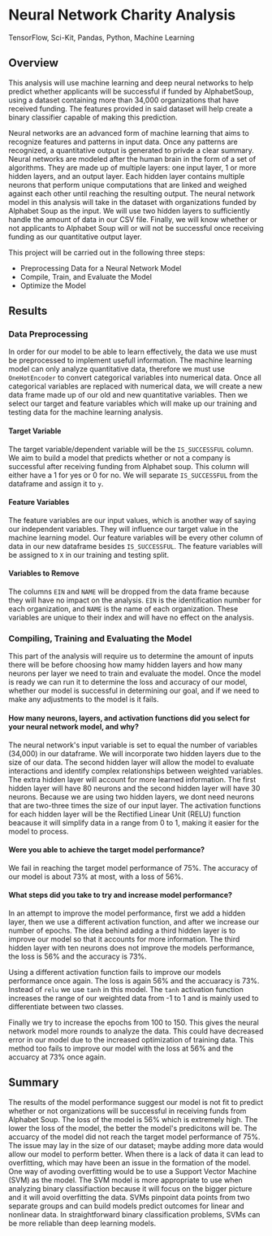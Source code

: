 # Neural Network Charity Analysis
TensorFlow, Sci-Kit, Pandas, Python, Machine Learning

## Overview
This analysis will use machine learning and deep neural networks to help predict whether applicants will be successful if funded by AlphabetSoup, using a dataset containing more than 34,000 organizations that have received funding. The features provided in said dataset will help create a binary classifier capable of making this prediction. 

Neural networks are an advanced form of machine learning that aims to recognize features and patterns in input data. Once any patterns are recognized, a quantitative output is generated to privde a clear summary. Neural networks are modeled after the human brain in the form of a set of algorithms. They are made up of multiple layers: one input layer, 1 or more hidden layers, and an output layer. Each hidden layer contains multiple neurons that perform unique computations that are linked and weighed against each other until reaching the resulting output. The neural network model in this analysis will take in the dataset with organizations funded by Alphabet Soup as the input. We will use two hidden layers to sufficiently handle the amount of data in our CSV file. Finally, we will know whether or not applicants to Alphabet Soup will or will not be successful once receiving funding as our quantitative output layer. 

This project will be carried out in the following three steps:

- Preprocessing Data for a Neural Network Model
- Compile, Train, and Evaluate the Model
- Optimize the Model

## Results
### Data Preprocessing 
In order for our model to be able to learn effectively, the data we use must be preprocessed to implement usefull information. The machine learning model can only analyze quantitative data, therefore we must use `OneHotEncoder` to convert categorical variables into numerical data. Once all categorical variables are replaced with numerical data, we will create a new data frame made up of our old and new quantitative variables. Then we select our target and feature variables which will make up our training and testing data for the machine learning analysis. 

#### Target Variable
The target variable/dependent variable will be the `IS_SUCCESSFUL` column. We aim to build a model that predicts whether or not a company is successful after receiving funding from Alphabet soup. This column will either have a 1 for yes or 0 for no. We will separate `IS_SUCCESSFUL` from the dataframe and assign it to `y`.

#### Feature Variables
The feature variables are our input values, which is another way of saying our independent variables. They will influence our target value in the machine learning model. Our feature variables will be every other column of data in our new dataframe besides `IS_SUCCESSFUL`. The feature variables will be assigned to `X` in our training and testing split. 

#### Variables to Remove
The columns `EIN` and `NAME` will be dropped from the data frame because they will have no impact on the analysis. `EIN` is the identification number for each organization, and `NAME` is the name of each organization. These variables are unique to their index and will have no effect on the analysis. 

### Compiling, Training and Evaluating the Model
This part of the analysis will require us to determine the amount of inputs there will be before choosing how mamy hidden layers and how many neurons per layer we need to train and evaluate the model. Once the model is ready we can run it to determine the loss and accuracy of our model, whether our model is successful in determining our goal, and if we need to make any adjustments to the model is it fails. 

#### How many neurons, layers, and activation functions did you select for your neural network model, and why?
The neural network's input variable is set to equal the number of variables (34,000) in our dataframe. We will incorporate two hidden layers due to the size of our data. The second hidden layer will allow the model to evaluate interactions and identify complex relationships between weighted variables. The extra hidden layer will account for more learned information. The first hidden layer will have 80 neurons and the second hidden layer will have 30 neurons. Because we are using two hidden layers, we dont need neurons that are two-three times the size of our input layer. The activation functions for each hidden layer will be the Rectified Linear Unit (RELU) function beacause it will simplify data in a range from 0 to 1, making it easier for the model to process.  

#### Were you able to achieve the target model performance?
We fail in reaching the target model performance of 75%. The accuracy of our model is about 73% at most, with a loss of 56%. 

#### What steps did you take to try and increase model performance?
In an attempt to improve the model performance, first we add a hidden layer, then we use a different activation function, and after we increase our number of epochs. The idea behind adding a third hidden layer is to improve our model so that it accounts for more information. The third hidden layer with ten neurons does not improve the models performance, the loss is 56% and the accuracy is 73%. 

Using a different activation function fails to improve our models performance once again. The loss is again 56% and the accuaracy is 73%. Instead of `relu` we use `tanh` in this model. The `tanh` activation function increases the range of our weighted data from -1 to 1 and is mainly used to differentiate between two classes. 

Finally we try to increase the epochs from 100 to 150. This gives the neural network model more rounds to analyze the data. This could have decreased error in our model due to the increased optimization of training data. This method too fails to improve our model with the loss at 56% and the accuarcy at 73% once again. 

## Summary
The results of the model performance suggest our model is not fit to predict whether or not organizations will be successful in receiving funds from Alphabet Soup. The loss of the model is 56% which is extremely high. The lower the loss of the model, the better the model's predicitons will be. The accuarcy of the model did not reach the target model performance of 75%. The issue may lay in the size of our dataset; maybe adding more data would allow our model to perform better. When there is a lack of data it can lead to overfitting, which may have been an issue in the formation of the model. One way of avoding overfitting would be to use a Support Vector Machine (SVM) as the model.  The SVM model is more appropriate to use when analyzing binary classifiaction because it will focus on the bigger picture and it will avoid overfitting the data. SVMs pinpoint data points from two separate groups and can build models predict outcomes for linear and nonlinear data.  In straightforward binary classification problems, SVMs can be more reliable than deep learning models. 
